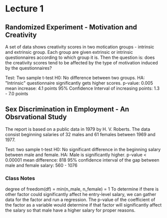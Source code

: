 # Lecture 1

## Randomized Experiment - Motivation and Creativity
A set of data shows creativity scores in two motication groups - intrinsic and extrinsic group. Each group are given extrinsic or intrinsic questionnaires according to which group it is. Then the question is: does the creativity scores tend to be affected by the type of motivation induced by the questionnaires? 

Test: Two sample t-test
H0: No difference between two groups.
HA: "Intrinsic" questionnaire significantly gets higher scores.
p-value: 0.005
mean increase: 4.1 points
95% Confidence Interval of increasing points: 1.3 - 7.0 points



## Sex Discrimination in Employment - An Obsrvational Study

The report is based on a public data in 1979 by H. V. Roberts. The data consist beginning salaries of 32 males and 61 females between 1969 and 1977.

Test: two sample t-test
H0: No significant difference in the beginning salary between male and female.
HA: Male is significantly higher.
p-value < 0.00001
mean difference: 818
95% confidence interval of the gap between male and female salary: 560 - 1076

### Class Notes
degree of freedom(df) = min(n_male, n_female) = 1
To determine if there is other factor could significantly affect he entry-level salary, we can gather data for the factor and run a regression. The p-value of the coefficient of the factor as a variable would determine if that factor will significantly affect the salary so that male have a higher salary for proper reasons.